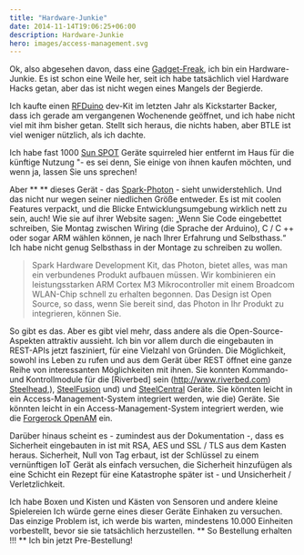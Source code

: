 ```yaml
---
title: "Hardware-Junkie"
date: 2014-11-14T19:06:25+06:00
description: Hardware-Junkie
hero: images/access-management.svg
---
```


Ok, also abgesehen davon, dass eine [Gadget-Freak](/posts/category/iot/iot-hardware/gadget-freak), ich bin ein Hardware-Junkie. Es ist schon eine Weile her, seit ich habe tatsächlich viel Hardware Hacks getan, aber das ist nicht wegen eines Mangels der Begierde.

Ich kaufte einen [RFDuino](http://www.rfduino.com) dev-Kit im letzten Jahr als Kickstarter Backer, dass ich gerade am vergangenen Wochenende geöffnet, und ich habe nicht viel mit ihm bisher getan. Stellt sich heraus, die nichts haben, aber BTLE ist viel weniger nützlich, als ich dachte.

Ich habe fast 1000 [Sun SPOT](http://www.sunspotworld.com) Geräte squirreled hier entfernt im Haus für die künftige Nutzung "- es sei denn, Sie einige von ihnen kaufen möchten, und wenn ja, lassen Sie uns sprechen!

Aber ** ** dieses Gerät - das [Spark-Photon](https://www.spark.io) - sieht unwiderstehlich. Und das nicht nur wegen seiner niedlichen Größe entweder. Es ist mit coolen Features verpackt, und die Blicke Entwicklungsumgebung wirklich nett zu sein, auch! Wie sie auf ihrer Website sagen: „Wenn Sie Code eingebettet schreiben, Sie Montag zwischen Wiring (die Sprache der Arduino), C / C ++ oder sogar ARM wählen können, je nach Ihrer Erfahrung und Selbsthass.“ Ich habe nicht genug Selbsthass in der Montage zu schreiben zu wollen.

> Spark Hardware Development Kit, das Photon, bietet alles, was man ein verbundenes Produkt aufbauen müssen. Wir kombinieren ein leistungsstarken ARM Cortex M3 Mikrocontroller mit einem Broadcom WLAN-Chip schnell zu erhalten begonnen. Das Design ist Open Source, so dass, wenn Sie bereit sind, das Photon in Ihr Produkt zu integrieren, können Sie.

So gibt es das. Aber es gibt viel mehr, dass andere als die Open-Source-Aspekten attraktiv aussieht. Ich bin vor allem durch die eingebauten in REST-APIs jetzt fasziniert, für eine Vielzahl von Gründen. Die Möglichkeit, sowohl ins Leben zu rufen und aus dem Gerät über REST öffnet eine ganze Reihe von interessanten Möglichkeiten mit ihnen. Sie konnten Kommando- und Kontrollmodule für die [Riverbed] sein (http://www.riverbed.com) [Steelhead](http://www.riverbed.com),), [SteelFusion](http://www.riverbed.com/products/wan-optimization) und) und [SteelCentral](http://www.riverbed.com/products/branch-office-data) Geräte. Sie könnten leicht in ein Access-Management-System integriert werden, wie die) Geräte. Sie könnten leicht in ein Access-Management-System integriert werden, wie die [Forgerock OpenAM](http://www.riverbed.com/products/performance-management-control) ein.

Darüber hinaus scheint es - zumindest aus der Dokumentation -, dass es Sicherheit eingebauten in ist mit RSA, AES und SSL / TLS aus dem Kasten heraus. Sicherheit, Null von Tag erbaut, ist der Schlüssel zu einem vernünftigen IoT Gerät als einfach versuchen, die Sicherheit hinzufügen als eine Schicht ein Rezept für eine Katastrophe später ist - und Unsicherheit / Verletzlichkeit.

Ich habe Boxen und Kisten und Kästen von Sensoren und andere kleine Spielereien Ich würde gerne eines dieser Geräte Einhaken zu versuchen. Das einzige Problem ist, ich werde bis warten, mindestens 10.000 Einheiten vorbestellt, bevor sie sie tatsächlich herzustellen. ** So Bestellung erhalten !!! ** Ich bin jetzt Pre-Bestellung!
